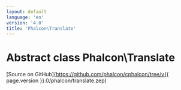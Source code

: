 ```yaml
---
layout: default
language: 'en'
version: '4.0'
title: 'Phalcon\Translate'
---
```


# Abstract class **Phalcon\Translate**

[Source on GitHub](https://github.com/phalcon/cphalcon/tree/v{{ page.version }}.0/phalcon/translate.zep)